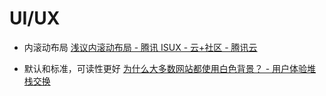 # UI/UX

- 内滚动布局
  [浅议内滚动布局 - 腾讯 ISUX - 云+社区 - 腾讯云](https://cloud.tencent.com/developer/article/1154135)

- 默认和标准，可读性更好
[为什么大多数网站都使用白色背景？ - 用户体验堆栈交换](https://ux.stackexchange.com/questions/35837/why-do-most-websites-use-a-white-background)
